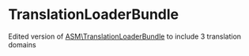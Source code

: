 TranslationLoaderBundle
=========

Edited version of [ASM\TranslationLoaderBundle](https://github.com/maschmann/TranslationLoaderBundle) to include 3 translation domains
